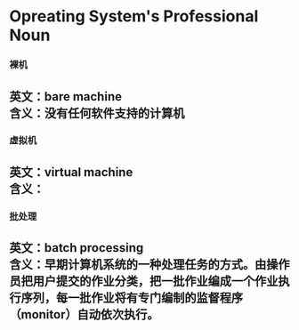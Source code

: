 # Opreating System's Professional Noun  
### 裸机  
英文：bare machine  
含义：没有任何软件支持的计算机  
---
### 虚拟机  
英文：virtual machine  
含义：  
---
### 批处理  
英文：batch processing  
含义：早期计算机系统的一种处理任务的方式。由操作员把用户提交的作业分类，把一批作业编成一个作业执行序列，每一批作业将有专门编制的监督程序（monitor）自动依次执行。  
---
